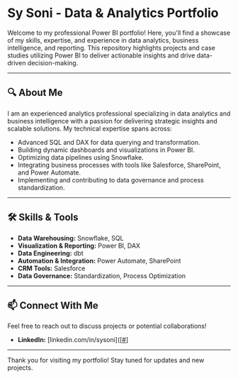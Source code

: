 # Sy Soni - Data & Analytics Portfolio

Welcome to my professional Power BI portfolio! Here, you'll find a showcase of my skills, expertise, and experience in data analytics, business intelligence, and reporting. This repository highlights projects and case studies utilizing Power BI to deliver actionable insights and drive data-driven decision-making.

---

## 🔍 About Me
I am an experienced analytics professional specializing in data analytics and business intelligence with a passion for delivering strategic insights and scalable solutions. My technical expertise spans across:
- Advanced SQL and DAX for data querying and transformation.
- Building dynamic dashboards and visualizations in Power BI.
- Optimizing data pipelines using Snowflake.
- Integrating business processes with tools like Salesforce, SharePoint, and Power Automate.
- Implementing and contributing to data governance and process standardization.

---

## 🛠️ Skills & Tools
- **Data Warehousing:** Snowflake, SQL
- **Visualization & Reporting:** Power BI, DAX
- **Data Engineering:** dbt
- **Automation & Integration:** Power Automate, SharePoint
- **CRM Tools:** Salesforce
- **Data Governance:** Standardization, Process Optimization

---

## 📫 Connect With Me
Feel free to reach out to discuss projects or potential collaborations!

- **LinkedIn:** [linkedin.com/in/sysoni]([[#](https://www.linkedin.com/in/sysoni)]

---

Thank you for visiting my portfolio! Stay tuned for updates and new projects.
